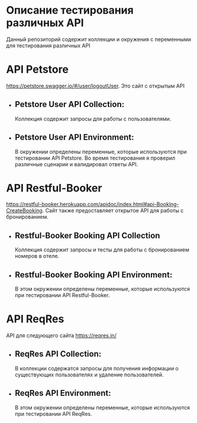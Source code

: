 # Описание тестирования различных API
Данный репозиторий содержит коллекции и окружения с переменными для тестирования различных API 
# API Petstore
  https://petstore.swagger.io/#/user/logoutUser. Это сайт с открытым API 
- ## Petstore User API Collection:
  Коллекция содержит запросы для работы с пользователями.
- ## Petstore User API Environment:
  В окружении определены переменные, которые используются при тестировании API Petstore.
  Во время тестирования я проверил различные сценарии и валидировал ответы API.
# API Restful-Booker
  https://restful-booker.herokuapp.com/apidoc/index.html#api-Booking-CreateBooking. 
  Сайт также предоставляет открытое API для работы с бронированием.
- ## Restful-Booker Booking API Collection
  Коллекция содержит запросы и тесты  для работы с бронированием номеров в отеле.
- ## Restful-Booker Booking API Environment:
  В этом окружении определены переменные, которые используются при тестировании API Restful-Booker.
# API ReqRes
  API для следующего сайта https://reqres.in/
- ## ReqRes API Collection:
  В коллекции содержатся запросы для получения информации о существующих пользователях и удаление пользователей.
- ## ReqRes API Environment:
  В этом окружении определены переменные, которые используются при тестировании API ReqRes.
  
